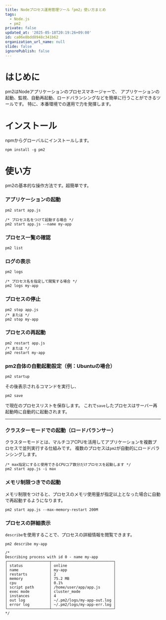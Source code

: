 ```yaml
---
title: Nodeプロセス運用管理ツール「pm2」使い方まとめ
tags:
  - Node.js
  - pm2
private: false
updated_at: '2025-05-18T20:19:26+09:00'
id: ca06e8bdd8948c341b62
organization_url_name: null
slide: false
ignorePublish: false
---
```

# はじめに
pm2はNodeアプリケーションのプロセスマネージャーで、
アプリケーションの起動、監視、自動再起動、ロードバランシングなどを簡単に行うことができるツールです。
特に、本番環境での運用で力を発揮します。

# インストール
npmからグローバルにインストールします。
```css:bash
npm install -g pm2
```


# 使い方
pm2の基本的な操作方法です。超簡単です。

### アプリケーションの起動
```css:bash
pm2 start app.js

/* プロセス名をつけて起動する場合 */
pm2 start app.js --name my-app
```

### プロセス一覧の確認
```css:bash
pm2 list
```

### ログの表示
```css:bash
pm2 logs

/* プロセス名を指定して閲覧する場合 */
pm2 logs my-app
```

### プロセスの停止
```css:bash
pm2 stop app.js
/* または */
pm2 stop my-app
```

### プロセスの再起動
```css:bash
pm2 restart app.js
/* または */
pm2 restart my-app
```

### pm2自体の自動起動設定（例：Ubuntuの場合）
```css:bash
pm2 startup
```
その後表示されるコマンドを実行し、  
```css:bash
pm2 save
```
で現在のプロセスリストを保存します。
これで`save`したプロセスはサーバー再起動時に自動的に起動されます。

---

### クラスターモードでの起動（ロードバランサー）
クラスターモードとは、マルチコアCPUを活用してアプリケーションを複数プロセスで並列実行する仕組みです。
複数のプロセスは`pm2`が自動的にロードバランシングします。
```css:bash
/* max指定にすると使用できるCPUコア数分だけプロセスを起動します */
pm2 start app.js -i max
```

### メモリ制限つきでの起動
メモリ制限をつけると、プロセスのメモリ使用量が指定以上となった場合に自動で再起動するようになります。
```css:bash
pm2 start app.js --max-memory-restart 200M
```

### プロセスの詳細表示
`describe`を使用することで、プロセスの詳細情報を閲覧できます。
```css:bash
pm2 describe my-app

/*
Describing process with id 0 - name my-app
┌───────────────────┬────────────────────────────┐
│ status            │ online                     │
│ name              │ my-app                     │
│ restarts          │ 2                          │
│ memory            │ 75.2 MB                    │
│ cpu               │ 0.1%                       │
│ script path       │ /home/user/app/app.js      │
│ exec mode         │ cluster_mode               │
│ instances         │ 4                          │
│ out log           │ ~/.pm2/logs/my-app-out.log │
│ error log         │ ~/.pm2/logs/my-app-err.log │
└───────────────────┴────────────────────────────┘
*/
```

